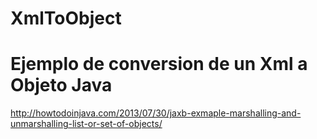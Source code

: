# XmlToObject
Ejemplo de conversion de un Xml a Objeto Java
=======
http://howtodoinjava.com/2013/07/30/jaxb-exmaple-marshalling-and-unmarshalling-list-or-set-of-objects/
